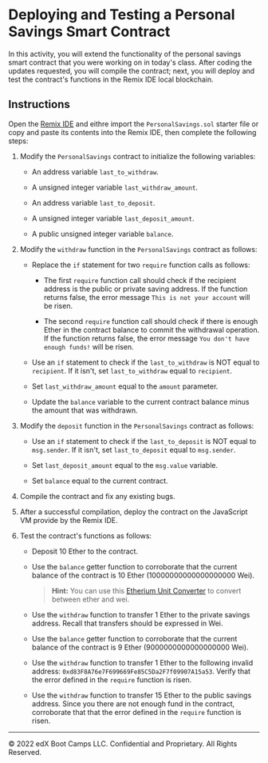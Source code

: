 # Deploying and Testing a Personal Savings Smart Contract

In this activity, you will extend the functionality of the personal savings smart contract that you were working on in today's class. After coding the updates requested, you will compile the contract; next, you will deploy and test the contract's functions in the Remix IDE local blockchain.

## Instructions

Open the [Remix IDE](http://remix.ethereum.org/) and eithre import the `PersonalSavings.sol` starter file or copy and paste its contents into the Remix IDE, then complete the following steps:

1. Modify the `PersonalSavings` contract to initialize the following variables:

    * An address variable `last_to_withdraw`.

    * A unsigned integer variable `last_withdraw_amount`.

    * An address variable `last_to_deposit`.

    * A unsigned integer variable `last_deposit_amount`.

    * A public unsigned integer variable `balance`.

2. Modify the `withdraw` function in the `PersonalSavings` contract as follows:

    * Replace the `if` statement for two `require` function calls as follows:

      * The first `require` function call should check if the recipient address is the public or private saving address. 
      If the function returns false, the error message `This is not your account` will be risen.

      * The second `require` function call should check if there is enough Ether in the contract balance to commit 
      the withdrawal operation. If the function returns false, the error message `You don't have enough funds!` will be risen.

    * Use an `if` statement to check if the `last_to_withdraw` is NOT equal to `recipient`. If it isn't, set `last_to_withdraw` 
    equal to `recipient`.

    * Set `last_withdraw_amount` equal to the `amount` parameter.

    * Update the `balance` variable to the current contract balance minus the amount that was withdrawn.

3. Modify the `deposit` function in the `PersonalSavings` contract as follows:

    * Use an `if` statement to check if the `last_to_deposit` is NOT equal to `msg.sender`.
    If it isn't, set `last_to_deposit` equal to `msg.sender`.

    * Set `last_deposit_amount` equal to the `msg.value` variable.

    * Set `balance` equal to the current contract.

4. Compile the contract and fix any existing bugs.

5. After a successful compilation, deploy the contract on the JavaScript VM provide by the Remix IDE.

6. Test the contract's functions as follows:

    * Deposit 10 Ether to the contract.

    * Use the `balance` getter function to corroborate that the current balance of the contract is 10 Ether (10000000000000000000 Wei).

      > **Hint:** You can use this [Etherium Unit Converter](https://eth-converter.com) to convert between ether and wei.

    * Use the `withdraw` function to transfer 1 Ether to the private savings address. Recall that transfers should be expressed in Wei.

    * Use the `balance` getter function to corroborate that the current balance of the contract is 9 Ether (9000000000000000000 Wei).

    * Use the `withdraw` function to transfer 1 Ether to the following invalid address: `0xd83F8A76e7F699669Fe85C5Da2F7f09907A15a53`. 
    Verify that the error defined in the `require` function is risen.

    * Use the `withdraw` function to transfer 15 Ether to the public savings address. Since you there are not enough fund in the contract, 
    corroborate that that the error defined in the `require` function is risen.

---

© 2022 edX Boot Camps LLC. Confidential and Proprietary. All Rights Reserved.
